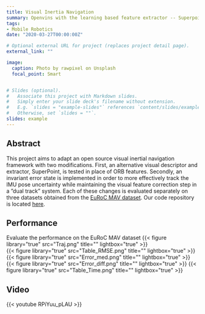 ```yaml
---
title: Visual Inertia Navigation
summary: Openvins with the learning based feature extractor -- Superpoint
tags:
- Mobile Robotics
date: "2020-03-27T00:00:00Z"

# Optional external URL for project (replaces project detail page).
external_link: ""

image:
  caption: Photo by rawpixel on Unsplash
  focal_point: Smart


# Slides (optional).
#   Associate this project with Markdown slides.
#   Simply enter your slide deck's filename without extension.
#   E.g. `slides = "example-slides"` references `content/slides/example-slides.md`.
#   Otherwise, set `slides = ""`.
slides: example
---
```

## Abstract
This project aims to adapt an open source visual
inertial navigation framework with two modifications. First, an
alternative visual descriptor and extractor, SuperPoint, is tested
in place of ORB features. Secondly, an invariant error state is
implemented in order to more effectively track the IMU pose
uncertainty while maintaining the visual feature correction step
in a ”dual track” system. Each of these changes is evaluated
separately on three datasets obtained from the [EuRoC MAV
dataset](https://projects.asl.ethz.ch/datasets/doku.php?id=kmavvisualinertialdatasets). Our code repository is located [here](https://github.com/robintzeng/EECS568_team_14_open_vins).

## Performance 
Evaluate the performance on the EuRoC  MAV dataset
{{< figure library="true" src="Traj.png" title="" lightbox="true" >}}  
{{< figure library="true" src="Table_RMSE.png" title="" lightbox="true" >}}  
{{< figure library="true" src="Error_med.png" title="" lightbox="true" >}} 
{{< figure library="true" src="Error_diff.png" title="" lightbox="true" >}}
{{< figure library="true" src="Table_Time.png" title="" lightbox="true" >}}
## Video
{{< youtube RPiYuu_pLAU >}}
